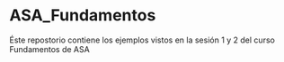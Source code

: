 # ASA_Fundamentos

Éste repostorio contiene los ejemplos vistos en la sesión 1 y 2 del curso Fundamentos de ASA
